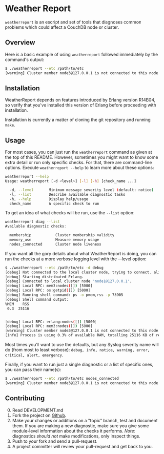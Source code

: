 # Weather Report

`weatherreport` is an escript and set of tools that diagnoses common problems which could affect a CouchDB node or cluster.

## Overview

Here is a basic example of using `weatherreport` followed immediately by the command's output:

```bash
$ ./weatherreport --etc /path/to/etc
[warning] Cluster member node3@127.0.0.1 is not connected to this node. Please check whether it is down.
```

## Installation

WeatherReport depends on features introduced by Erlang version R14B04, so verify that you've installed this version of Erlang before proceeding with installation.

Installation is currently a matter of cloning the git repository and running `make`.

## Usage

For most cases, you can just run the `weatherreport` command as given at the top of this README. However, sometimes you might want to know some extra detail or run only specific checks. For that, there are command-line options. Execute `weatherreport --help` to learn more about these options:

```bash
weatherreport --help
Usage: weatherreport [-d <level>] [-l] [-h] [check_name ...]

  -d, --level		Minimum message severity level (default: notice)
  -l, --list		Describe available diagnostic tasks
  -h, --help		Display help/usage
  check_name		A specific check to run
```

To get an idea of what checks will be run, use the `--list` option:

```bash
weatherreport diag --list
Available diagnostic checks:

  membership           Cluster membership validity
  memory_use           Measure memory usage
  nodes_connected      Cluster node liveness
```

If you want all the gory details about what WeatherReport is doing, you can run the checks at a more verbose logging level with the --level option:

```bash
$ ./weatherreport --etc /path/to/etc -d debug
[debug] Not connected to the local cluster node, trying to connect. alive:false connect_failed:undefined
[debug] Starting distributed Erlang.
[debug] Connected to local cluster node 'node1@127.0.0.1'.
[debug] Local RPC: mem3:nodes([]) [5000]
[debug] Local RPC: os:getpid([]) [5000]
[debug] Running shell command: ps -o pmem,rss -p 73905
[debug] Shell command output:
%MEM    RSS
 0.3  25116


[debug] Local RPC: erlang:nodes([]) [5000]
[debug] Local RPC: mem3:nodes([]) [5000]
[warning] Cluster member node3@127.0.0.1 is not connected to this node. Please check whether it is down.
[info] Process is using 0.3% of available RAM, totalling 25116 KB of real memory.
```

Most times you'll want to use the defaults, but any Syslog severity name will do (from most to least verbose): `debug, info, notice, warning, error, critical, alert, emergency`.

Finally, if you want to run just a single diagnostic or a list of specific ones, you can pass their name(s):

```bash
$ ./weatherreport --etc /path/to/etc nodes_connected
[warning] Cluster member node3@127.0.0.1 is not connected to this node. Please check whether it is down.
```

## Contributing

0. Read DEVELOPMENT.md
1. Fork the project on [Github](https://github.com/cloudant/weatherreport).
2. Make your changes or additions on a "topic" branch, test and
   document them. If you are making a new diagnostic, make sure you
   give some module-level information about the checks it
   performs. *Note*: diagnostics _should not_ make modifications, only
   inspect things.
3. Push to your fork and send a pull-request.
4. A project committer will review your pull-request and get back to you.

